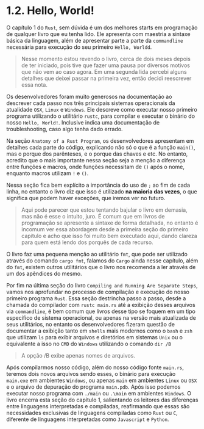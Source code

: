 # 1.2. Hello, World!

O capítulo 1 do `Rust`, sem dúvida é um dos melhores starts em programação de qualquer livro que eu tenha lido. Ele apresenta com maestria a sintaxe básica da linguagem, além de apresentar parte a parte da `commandline` necessária para execução do seu primeiro `Hello, Worldd`.

> Nesse momento estou revendo o livro, cerca de dois meses depois de ter iniciado, pois tive que fazer uma pausa por diversos motivos que não vem ao caso agora. Em uma segunda lida percebi alguns detalhes que deixei passar na primeira vez, então decidi reescrever essa nota.

Os desenvolvedores foram muito generosos na documentação ao descrever cada passo nos três principais sistemas operacionais da atualidade `OSX`, `Linux` e `Windows`. Ele descreve como executar nosso primeiro programa utilizando o utilitário `rustc`, para compilar e executar o binário do nosso `Hello, World!`. Inclusive indica uma documentação de troubleshooting, caso algo tenha dado errado.

Na seção `Anatomy of a Rust Program`, os desenvolvedores apresentam em detalhes cada parte do código, explicando não só o que é a função `main()`, mas o porque dos parênteses, e o porque das chaves e etc. No entanto, acredito que o mais importante nessa seção seja a menção a diferença entre funções e macros, onde funções necessitam de `()` após o nome, enquanto macros utilizam `!` e `()`. 

Nessa seção fica bem explícito a importância do uso de `;` ao fim de cada linha, no entanto o livro diz que isso é utilizado **na maioria das vezes**, o que significa que podem haver exceções, que iremos ver no futuro.

> Aqui pode parecer que estou tentando bajular o livro em demasia, mas não é esse o intuito, juro. É comum que em livros de programação se apresente a sintaxe de forma detalhada, no entanto é incomum ver essa abordagem desde a primeira seção do primeiro capítulo e acho que isso foi muito bem executado aqui, dando clareza para quem está lendo dos porquês de cada recurso.

O livro faz uma pequena menção ao utilitário `fmt`, que pode ser utilizado através do comando `cargo fmt`, falamos do `Cargo` ainda nesse capítulo, além do `fmt`, existem outros utilitários que o livro nos recomenda a ler através de um dos apêndices do mesmo.


Por fim na última seção do livro `Compiling and Running Are Separate Steps`, vamos nos aprofundar no processo de compilação e execução do nosso primeiro programa `Rust`.  Essa seção destrincha passo a passo, desde a chamada do compilador com `rustc main.rs` até a exibição desses arquivos via `commandline`, é bem comum que livros desse tipo se foquem em um tipo específico de sistema operacional, ou apenas na versão mais atualizada de seus utilitários, no entanto os desenvolvedores fizeram questão de documentar a exibição tanto em `shells` mais modernos como o `bash` e `zsh` que utilizam `ls` para exibir arquivos e diretórios em sistemas `Unix` ou o equivalente a isso no `CMD` do `Windows` utilizando o comando `dir /B`

> A opção /B exibe apenas nomes de arquivos.

Após compilarmos nosso código, além do nosso código fonte `main.rs`, teremos dois novos arquivos sendo esses, o binário para execução `main.exe` em ambientes `Windows`, ou apenas `main` em ambientes `Linux` ou `OSX` e o arquivo de depuração do programa `main.pdb`. Após isso podemos executar nosso programa com `./main` ou `.\main` em ambientes `Windows`.  O livro encerra esta seção do capítulo 1, salientando os leitores das diferenças entre linguagens interpretadas e compiladas, reafirmando que essas são necessidades exclusivas de linguagens compiladas como  `Rust` ou `C`, diferente de linguagens interpretadas como `Javascript` e `Python`. 